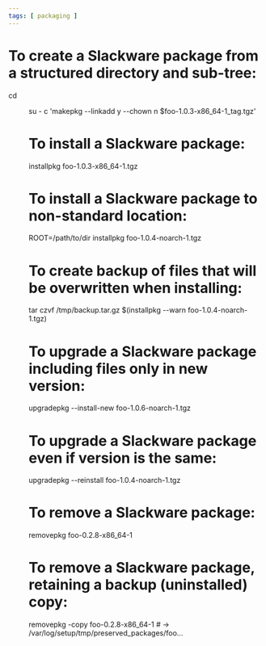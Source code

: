 ```yaml
---
tags: [ packaging ]
---
```

# To create a Slackware package from a structured directory and sub-tree:
cd <dir>
su - c 'makepkg --linkadd y --chown n $foo-1.0.3-x86_64-1_tag.tgz'

# To install a Slackware package:
installpkg foo-1.0.3-x86_64-1.tgz

# To install a Slackware package to non-standard location:
ROOT=/path/to/dir installpkg foo-1.0.4-noarch-1.tgz

# To create backup of files that will be overwritten when installing:
tar czvf /tmp/backup.tar.gz $(installpkg --warn foo-1.0.4-noarch-1.tgz)

# To upgrade a Slackware package including files only in new version:
upgradepkg --install-new foo-1.0.6-noarch-1.tgz

# To upgrade a Slackware package even if version is the same:
upgradepkg --reinstall foo-1.0.4-noarch-1.tgz

# To remove a Slackware package:
removepkg foo-0.2.8-x86_64-1

# To remove a Slackware package, retaining a backup (uninstalled) copy:
removepkg -copy foo-0.2.8-x86_64-1  # -> /var/log/setup/tmp/preserved_packages/foo...
